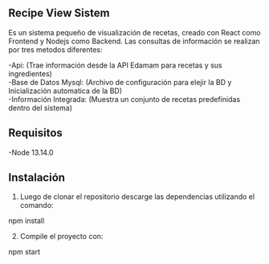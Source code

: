 Recipe View Sistem
-----------------
Es un sistema pequeño de visualización de recetas, creado con React como Frontend y Nodejs como Backend. 
Las consultas de información se realizan por tres metodos diferentes:

-Api: (Trae información desde la API Edamam para recetas y sus ingredientes)  
-Base de Datos Mysql: (Archivo de configuración para elejir la BD y Inicialización automatica de la BD)  
-Información Integrada: (Muestra un conjunto de recetas predefinidas dentro del sistema)  

Requisitos
-----------
-Node 13.14.0

Instalación
-----------
1. Luego de clonar el repositorio descarge las dependencias utilizando el comando:  

npm install

2. Compile el proyecto con: 

npm start
